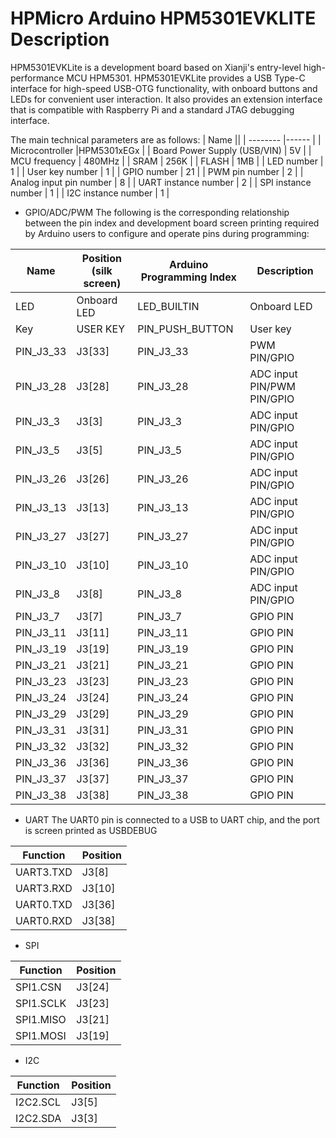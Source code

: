 # HPMicro Arduino HPM5301EVKLITE Description

HPM5301EVKLite is a development board based on Xianji's entry-level high-performance MCU HPM5301. HPM5301EVKLite provides a USB Type-C interface for high-speed USB-OTG functionality, with onboard buttons and LEDs for convenient user interaction. It also provides an extension interface that is compatible with Raspberry Pi and a standard JTAG debugging interface.

The main technical parameters are as follows:
| Name ||
| -------- |------ |
| Microcontroller |HPM5301xEGx |
| Board Power Supply (USB/VIN) | 5V |
| MCU frequency | 480MHz |
| SRAM | 256K |
| FLASH | 1MB |
| LED number | 1 |
| User key number | 1 |
| GPIO number | 21 |
| PWM pin number | 2 |
| Analog input pin number | 8 |
| UART instance number | 2 |
| SPI instance number | 1 |
| I2C instance number | 1 |

- GPIO/ADC/PWM
The following is the corresponding relationship between the pin index and development board screen printing required by Arduino users to configure and operate pins during programming:

| Name |Position (silk screen) |Arduino Programming Index | Description |
| -------- |------ |----------------------- |---|
| LED | Onboard LED | LED_BUILTIN | Onboard LED |
| Key | USER KEY | PIN_PUSH_BUTTON | User key |
| PIN_J3_33 | J3[33] | PIN_J3_33 | PWM PIN/GPIO |
| PIN_J3_28 | J3[28] | PIN_J3_28 | ADC input PIN/PWM PIN/GPIO |
| PIN_J3_3 | J3[3] | PIN_J3_3 | ADC input PIN/GPIO |
| PIN_J3_5 | J3[5] | PIN_J3_5 | ADC input PIN/GPIO |
| PIN_J3_26 | J3[26] | PIN_J3_26 | ADC input PIN/GPIO |
| PIN_J3_13 | J3[13] | PIN_J3_13 | ADC input PIN/GPIO |
| PIN_J3_27 | J3[27] | PIN_J3_27 | ADC input PIN/GPIO |
| PIN_J3_10 | J3[10] | PIN_J3_10 | ADC input PIN/GPIO |
| PIN_J3_8 | J3[8] | PIN_J3_8 | ADC input PIN/GPIO |
| PIN_J3_7 | J3[7] | PIN_J3_7 | GPIO PIN |
| PIN_J3_11 | J3[11] | PIN_J3_11 | GPIO PIN |
| PIN_J3_19 | J3[19] | PIN_J3_19 | GPIO PIN |
| PIN_J3_21 | J3[21] | PIN_J3_21 | GPIO PIN |
| PIN_J3_23 | J3[23] | PIN_J3_23 | GPIO PIN |
| PIN_J3_24 | J3[24] | PIN_J3_24 | GPIO PIN |
| PIN_J3_29 | J3[29] | PIN_J3_29 | GPIO PIN |
| PIN_J3_31 | J3[31] | PIN_J3_31 | GPIO PIN |
| PIN_J3_32 | J3[32] | PIN_J3_32 | GPIO PIN |
| PIN_J3_36 | J3[36] | PIN_J3_36 | GPIO PIN |
| PIN_J3_37 | J3[37] | PIN_J3_37 | GPIO PIN |
| PIN_J3_38 | J3[38] | PIN_J3_38 | GPIO PIN |

- UART
The UART0 pin is connected to a USB to UART chip, and the port is screen printed as USBDEBUG

| Function      | Position   |
| --------- | ------ |
| UART3.TXD | J3[8]  |
| UART3.RXD | J3[10] |
| UART0.TXD | J3[36] |
| UART0.RXD | J3[38] |


- SPI

| Function      | Position   |
| --------- | ------ |
| SPI1.CSN  | J3[24] |
| SPI1.SCLK | J3[23] |
| SPI1.MISO | J3[21] |
| SPI1.MOSI | J3[19] |

- I2C

| Function     | Position   |
| -------- | ------ |
| I2C2.SCL | J3[5] |
| I2C2.SDA | J3[3] |